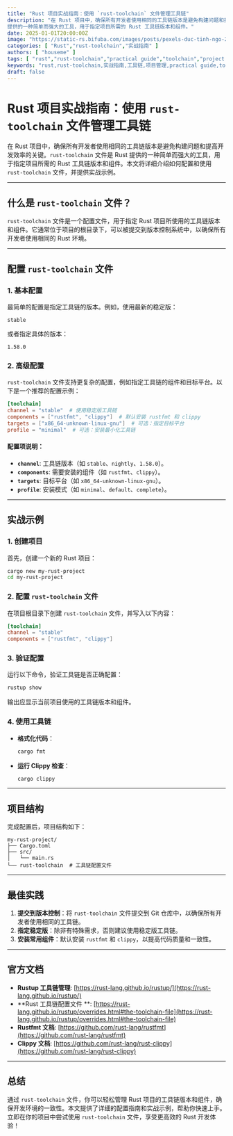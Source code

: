 ```yaml
---
title: "Rust 项目实战指南：使用 `rust-toolchain` 文件管理工具链"
description: "在 Rust 项目中，确保所有开发者使用相同的工具链版本是避免构建问题和提高开发效率的关键。`rust-toolchain` 文件是 Rust
提供的一种简单而强大的工具，用于指定项目所需的 Rust 工具链版本和组件。"
date: 2025-01-01T20:00:00Z
image: "https://static-rs.bifuba.com/images/posts/pexels-duc-tinh-ngo-2147637857-29990366-1920.jpg"
categories: [ "Rust","rust-toolchain","实战指南" ]
authors: [ "houseme" ]
tags: [ "rust","rust-toolchain","practical guide","toolchain","project management","实战指南","工具链","项目管理" ]
keywords: "rust,rust-toolchain,实战指南,工具链,项目管理,practical guide,toolchain,project management"
draft: false
---
```


# **Rust 项目实战指南：使用 `rust-toolchain` 文件管理工具链**

在 Rust 项目中，确保所有开发者使用相同的工具链版本是避免构建问题和提高开发效率的关键。`rust-toolchain` 文件是 Rust
提供的一种简单而强大的工具，用于指定项目所需的 Rust 工具链版本和组件。本文将详细介绍如何配置和使用 `rust-toolchain`
文件，并提供实战示例。

---

## **什么是 `rust-toolchain` 文件？**

`rust-toolchain` 文件是一个配置文件，用于指定 Rust 项目所使用的工具链版本和组件。它通常位于项目的根目录下，可以被提交到版本控制系统中，以确保所有开发者使用相同的
Rust 环境。

---

## **配置 `rust-toolchain` 文件**

### 1. 基本配置

最简单的配置是指定工具链的版本。例如，使用最新的稳定版：

```plaintext
stable
```

或者指定具体的版本：

```plaintext
1.58.0
```

### 2. 高级配置

`rust-toolchain` 文件支持更复杂的配置，例如指定工具链的组件和目标平台。以下是一个推荐的配置示例：

```toml
[toolchain]
channel = "stable"  # 使用稳定版工具链
components = ["rustfmt", "clippy"]  # 默认安装 rustfmt 和 clippy
targets = ["x86_64-unknown-linux-gnu"]  # 可选：指定目标平台
profile = "minimal"  # 可选：安装最小化工具链
```

#### 配置项说明：

- **`channel`**: 工具链版本（如 `stable`、`nightly`、`1.58.0`）。
- **`components`**: 需要安装的组件（如 `rustfmt`、`clippy`）。
- **`targets`**: 目标平台（如 `x86_64-unknown-linux-gnu`）。
- **`profile`**: 安装模式（如 `minimal`、`default`、`complete`）。

---

## **实战示例**

### 1. 创建项目

首先，创建一个新的 Rust 项目：

```bash
cargo new my-rust-project
cd my-rust-project
```

### 2. 配置 `rust-toolchain` 文件

在项目根目录下创建 `rust-toolchain` 文件，并写入以下内容：

```toml
[toolchain]
channel = "stable"
components = ["rustfmt", "clippy"]
```

### 3. 验证配置

运行以下命令，验证工具链是否正确配置：

```bash
rustup show
```

输出应显示当前项目使用的工具链版本和组件。

### 4. 使用工具链

- **格式化代码**：
  ```bash
  cargo fmt
  ```

- **运行 Clippy 检查**：
  ```bash
  cargo clippy
  ```

---

## **项目结构**

完成配置后，项目结构如下：

```
my-rust-project/
├── Cargo.toml
├── src/
│   └── main.rs
└── rust-toolchain  # 工具链配置文件
```

---

## **最佳实践**

1. **提交到版本控制**：将 `rust-toolchain` 文件提交到 Git 仓库中，以确保所有开发者使用相同的工具链。
2. **指定稳定版**：除非有特殊需求，否则建议使用稳定版工具链。
3. **安装常用组件**：默认安装 `rustfmt` 和 `clippy`，以提高代码质量和一致性。

---

## **官方文档**

- **Rustup 工具链管理**: [https://rust-lang.github.io/rustup/](https://rust-lang.github.io/rustup/)
- **Rust 工具链配置文件
  **: [https://rust-lang.github.io/rustup/overrides.html#the-toolchain-file](https://rust-lang.github.io/rustup/overrides.html#the-toolchain-file)
- **Rustfmt 文档**: [https://github.com/rust-lang/rustfmt](https://github.com/rust-lang/rustfmt)
- **Clippy 文档**: [https://github.com/rust-lang/rust-clippy](https://github.com/rust-lang/rust-clippy)

---

## **总结**

通过 `rust-toolchain` 文件，你可以轻松管理 Rust 项目的工具链版本和组件，确保开发环境的一致性。本文提供了详细的配置指南和实战示例，帮助你快速上手。立即在你的项目中尝试使用
`rust-toolchain` 文件，享受更高效的 Rust 开发体验！
